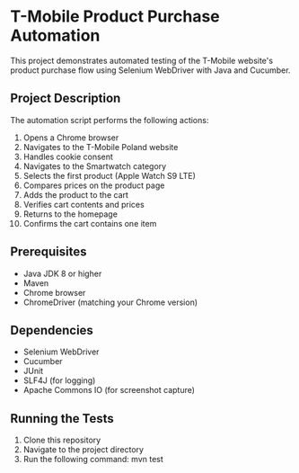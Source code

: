 # T-Mobile Product Purchase Automation

This project demonstrates automated testing of the T-Mobile website's product purchase flow using Selenium WebDriver with Java and Cucumber.

## Project Description

The automation script performs the following actions:
1. Opens a Chrome browser
2. Navigates to the T-Mobile Poland website
3. Handles cookie consent
4. Navigates to the Smartwatch category
5. Selects the first product (Apple Watch S9 LTE)
6. Compares prices on the product page
7. Adds the product to the cart
8. Verifies cart contents and prices
9. Returns to the homepage
10. Confirms the cart contains one item

## Prerequisites

- Java JDK 8 or higher
- Maven
- Chrome browser
- ChromeDriver (matching your Chrome version)

## Dependencies

- Selenium WebDriver
- Cucumber
- JUnit
- SLF4J (for logging)
- Apache Commons IO (for screenshot capture)

## Running the Tests

1. Clone this repository
2. Navigate to the project directory
3. Run the following command:
mvn test
